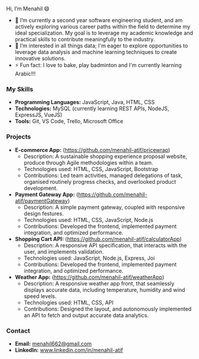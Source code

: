 Hi, I’m Menahil 😄
* 🌱 I’m currently a second year software engineering student, and am actively exploring various career paths within the field to determine my ideal specialization. My goal is to leverage my academic knowledge and practical skills to contribute meaningfully to the industry.
* 👀 I’m interested in all things data; I'm eager to explore opportunities to leverage data analysis and machine learning techniques to create innovative solutions.
* ⚡ Fun fact: I love to bake, play badminton and I'm currently learning Arabic!!!

### My Skills
* **Programming Languages:** JavaScript, Java, HTML, CSS
* **Technologies:** MySQL (currently learning REST APIs, NodeJS, ExpressJS, VueJS)
* **Tools:** Git, VS Code, Trello, Microsoft Office

### Projects
* **E-commerce App:** (https://github.com/menahil-atif/pricewrap)
    * Description: A sustainable shopping experience proposal website, produce through Agile methodologies within a team.
    * Technologies used: HTML, CSS, JavaScript, Bootstrap
    * Contributions: Led team activities, managed delegations of task, organised routinely progress checks, and overlooked product development. 
* **Payment Gateway App:** (https://github.com/menahil-atif/paymentGateway)
    * Description: A simple payment gateway, coupled with responsive design festures.
    * Technologies used: HTML, CSS, JavaScript, Node.js
    * Contributions: Developed the frontend, implemented payment integration, and optimized performance.
* **Shopping Cart API:** (https://github.com/menahil-atif/calculatorApp)
    * Description: A responsive API specification, that interacts with the user, and implements validation.
    * Technologies used: JavaScript, Node.js, Express, Joi
    * Contributions: Developed the frontend, implemented payment integration, and optimized performance.
* **Weather App:** (https://github.com/menahil-atif/weatherApp)
    * Description: A responsive weather app front, that seamlessly displays accurate data, including temperature, humidity and wind speed levels. 
    * Technologies used: HTML, CSS, API
    * Contributions: Designed the layout, and autonomously implemented an API to fetch and output accurate data analytics. 


### Contact
* **Email:** menahil662@gmail.com
* **LinkedIn:** www.linkedin.com/in/menahil-atif
